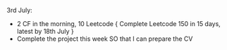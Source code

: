 3rd July:
- 2 CF in the morning, 10 Leetcode { Complete Leetcode 150 in 15 days, latest by 18th July }
- Complete the project this week SO that I can prepare the CV